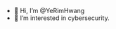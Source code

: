 - 👋 Hi, I’m @YeRimHwang
- 👀 I’m interested in cybersecurity.


<!---
YeRimHwang/YeRimHwang is a ✨ special ✨ repository because its `README.md` (this file) appears on your GitHub profile.
You can click the Preview link to take a look at your changes.
--->
